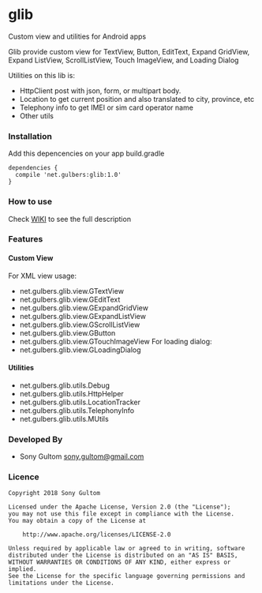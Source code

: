 # glib
Custom view and utilities for Android apps


Glib provide custom view for TextView, Button, EditText, Expand GridView, Expand ListView, ScrollListView, Touch ImageView, and Loading Dialog

Utilities on this lib is:
- HttpClient post with json, form, or multipart body.
- Location to get current position and also translated to city, province, etc
- Telephony info to get IMEI or sim card operator name
- Other utils

### Installation
Add this depencencies on your app build.gradle
```
dependencies {
  compile 'net.gulbers:glib:1.0'
}
```

### How to use
Check [WIKI](https://github.com/gulbers/glib/wiki) to see the full description

### Features
#### Custom View
For XML view usage:
- net.gulbers.glib.view.GTextView 
- net.gulbers.glib.view.GEditText
- net.gulbers.glib.view.GExpandGridView
- net.gulbers.glib.view.GExpandListView
- net.gulbers.glib.view.GScrollListView
- net.gulbers.glib.view.GButton
- net.gulbers.glib.view.GTouchImageView
For loading dialog:
- net.gulbers.glib.view.GLoadingDialog

#### Utilities
- net.gulbers.glib.utils.Debug
- net.gulbers.glib.utils.HttpHelper
- net.gulbers.glib.utils.LocationTracker
- net.gulbers.glib.utils.TelephonyInfo
- net.gulbers.glib.utils.MUtils

### Developed By
- Sony Gultom [sony.gultom@gmail.com](mailto:sony.gultom@gmail.com)

### Licence
```
Copyright 2018 Sony Gultom

Licensed under the Apache License, Version 2.0 (the "License");
you may not use this file except in compliance with the License.
You may obtain a copy of the License at

    http://www.apache.org/licenses/LICENSE-2.0

Unless required by applicable law or agreed to in writing, software
distributed under the License is distributed on an "AS IS" BASIS,
WITHOUT WARRANTIES OR CONDITIONS OF ANY KIND, either express or implied.
See the License for the specific language governing permissions and
limitations under the License.
```
